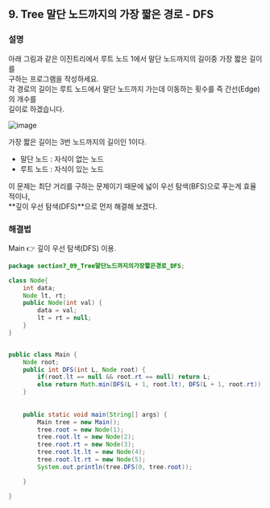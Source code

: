 ## 9. Tree 말단 노드까지의 가장 짧은 경로 - DFS  
  
### 설명  
아래 그림과 같은 이진트리에서 루트 노드 1에서 말단 노드까지의 길이중 가장 짧은 길이를  
구하는 프로그램을 작성하세요.  
각 경로의 길이는 루트 노드에서 말단 노드까지 가는데 이동하는 횟수를 즉 간선(Edge)의 개수를  
길이로 하겠습니다.  
  
![image](https://github.com/han-tomas/HTJ_AlgorithmStudy/assets/124488773/5b7dd5f5-6f44-4975-ad86-aa0f05fa48c3)  
    
가장 짧은 길이는 3번 노드까지의 길이인 1이다.  
  
* 말단 노드 : 자식이 없는 노드  
* 루트 노드 : 자식이 있는 노드  
  
  
이 문제는 최단 거리를 구하는 문제이기 때문에 넓이 우선 탐색(BFS)으로 푸는게 효율적이나,  
**깊이 우선 탐색(DFS)**으로 먼저 해결해 보겠다.  
  
### 해결법  
Main 👉 깊이 우선 탐색(DFS) 이용.
  
```java
package section7_09_Tree말단노드까지의가장짧은경로_DFS;

class Node{
	int data;
	Node lt, rt;
	public Node(int val) {
		data = val;
		lt = rt = null;
	}
}


public class Main {
	Node root;
	public int DFS(int L, Node root) {
		if(root.lt == null && root.rt == null) return L;
		else return Math.min(DFS(L + 1, root.lt), DFS(L + 1, root.rt));
	}
	
	
	public static void main(String[] args) {
		Main tree = new Main();
		tree.root = new Node(1);
		tree.root.lt = new Node(2);
		tree.root.rt = new Node(3);
		tree.root.lt.lt = new Node(4);
		tree.root.lt.rt = new Node(5);
		System.out.println(tree.DFS(0, tree.root));

	}

}

```